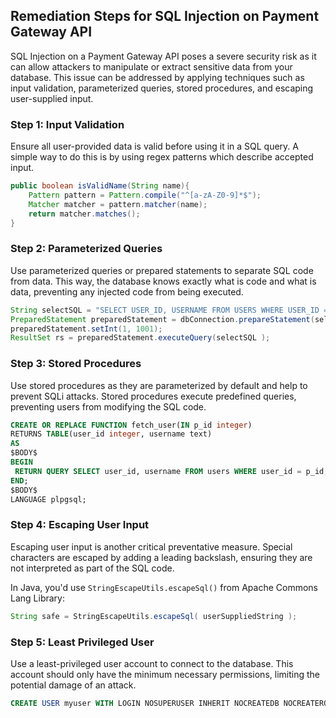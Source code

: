 

## Remediation Steps for SQL Injection on Payment Gateway API

SQL Injection on a Payment Gateway API poses a severe security risk as it can allow attackers to manipulate or extract sensitive data from your database. This issue can be addressed by applying techniques such as input validation, parameterized queries, stored procedures, and escaping user-supplied input.

### Step 1: Input Validation
Ensure all user-provided data is valid before using it in a SQL query. A simple way to do this is by using regex patterns which describe accepted input. 

```java
public boolean isValidName(String name){
    Pattern pattern = Pattern.compile("^[a-zA-Z0-9]*$");
    Matcher matcher = pattern.matcher(name);
    return matcher.matches();
}
```

### Step 2: Parameterized Queries
Use parameterized queries or prepared statements to separate SQL code from data. This way, the database knows exactly what is code and what is data, preventing any injected code from being executed.

```java
String selectSQL = "SELECT USER_ID, USERNAME FROM USERS WHERE USER_ID = ?";
PreparedStatement preparedStatement = dbConnection.prepareStatement(selectSQL);
preparedStatement.setInt(1, 1001);
ResultSet rs = preparedStatement.executeQuery(selectSQL );
```

### Step 3: Stored Procedures
Use stored procedures as they are parameterized by default and help to prevent SQLi attacks. Stored procedures execute predefined queries, preventing users from modifying the SQL code.

```sql
CREATE OR REPLACE FUNCTION fetch_user(IN p_id integer)
RETURNS TABLE(user_id integer, username text) 
AS
$BODY$
BEGIN
 RETURN QUERY SELECT user_id, username FROM users WHERE user_id = p_id;
END;
$BODY$
LANGUAGE plpgsql;
```

### Step 4: Escaping User Input
Escaping user input is another critical preventative measure. Special characters are escaped by adding a leading backslash, ensuring they are not interpreted as part of the SQL code.

In Java, you'd use `StringEscapeUtils.escapeSql()` from Apache Commons Lang Library:

```java
String safe = StringEscapeUtils.escapeSql( userSuppliedString );
```

### Step 5: Least Privileged User
Use a least-privileged user account to connect to the database. This account should only have the minimum necessary permissions, limiting the potential damage of an attack. 

```sql
CREATE USER myuser WITH LOGIN NOSUPERUSER INHERIT NOCREATEDB NOCREATEROLE NOREPLICATION;
```